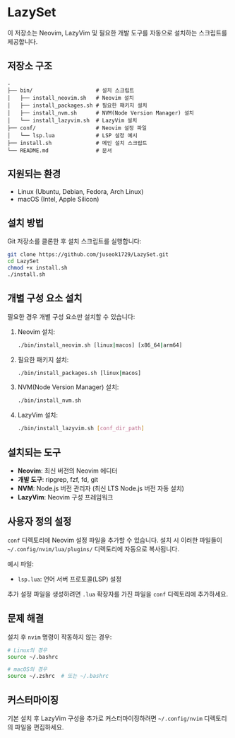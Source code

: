 # LazySet

이 저장소는 Neovim, LazyVim 및 필요한 개발 도구를 자동으로 설치하는 스크립트를 제공합니다.

## 저장소 구조

```
.
├── bin/                    # 설치 스크립트
│   ├── install_neovim.sh   # Neovim 설치
│   ├── install_packages.sh # 필요한 패키지 설치
│   ├── install_nvm.sh      # NVM(Node Version Manager) 설치
│   └── install_lazyvim.sh  # LazyVim 설치
├── conf/                   # Neovim 설정 파일
│   └── lsp.lua             # LSP 설정 예시
├── install.sh              # 메인 설치 스크립트
└── README.md               # 문서
```

## 지원되는 환경

- Linux (Ubuntu, Debian, Fedora, Arch Linux)
- macOS (Intel, Apple Silicon)

## 설치 방법

Git 저장소를 클론한 후 설치 스크립트를 실행합니다:

```bash
git clone https://github.com/juseok1729/LazySet.git
cd LazySet
chmod +x install.sh
./install.sh
```

## 개별 구성 요소 설치

필요한 경우 개별 구성 요소만 설치할 수 있습니다:

1. Neovim 설치:
   ```bash
   ./bin/install_neovim.sh [linux|macos] [x86_64|arm64]
   ```

2. 필요한 패키지 설치:
   ```bash
   ./bin/install_packages.sh [linux|macos]
   ```

3. NVM(Node Version Manager) 설치:
   ```bash
   ./bin/install_nvm.sh
   ```

4. LazyVim 설치:
   ```bash
   ./bin/install_lazyvim.sh [conf_dir_path]
   ```

## 설치되는 도구

- **Neovim**: 최신 버전의 Neovim 에디터
- **개발 도구**: ripgrep, fzf, fd, git
- **NVM**: Node.js 버전 관리자 (최신 LTS Node.js 버전 자동 설치)
- **LazyVim**: Neovim 구성 프레임워크

## 사용자 정의 설정

`conf` 디렉토리에 Neovim 설정 파일을 추가할 수 있습니다. 설치 시 이러한 파일들이 `~/.config/nvim/lua/plugins/` 디렉토리에 자동으로 복사됩니다.

예시 파일:
- `lsp.lua`: 언어 서버 프로토콜(LSP) 설정

추가 설정 파일을 생성하려면 `.lua` 확장자를 가진 파일을 `conf` 디렉토리에 추가하세요.

## 문제 해결

설치 후 `nvim` 명령이 작동하지 않는 경우:

```bash
# Linux의 경우
source ~/.bashrc

# macOS의 경우
source ~/.zshrc  # 또는 ~/.bashrc
```

## 커스터마이징

기본 설치 후 LazyVim 구성을 추가로 커스터마이징하려면 `~/.config/nvim` 디렉토리의 파일을 편집하세요.